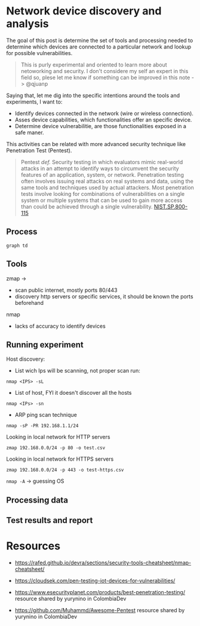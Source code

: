 # Network device discovery and analysis

The goal of this post is determine the set of tools and processing needed to determine which devices are connected to a particular network and lookup for possible vulnerabilities.

> This is purly experimental and oriented to learn more about netoworking and security. I don't considere my self an expert in this field so, plese let me know if something can be improved in this note -> @qjuanp

Saying that, let me dig into the specific intentions around the tools and experiments, I want to:

- Identify devices connected in the network (wire or wireless connection).
- Asses device capabilities, which functionalities offer an specific device.
- Determine device vulnerabilitie, are those functionalities exposed in a safe maner.

This activities can be related with more advanced security technique like Penetration Test (Pentest).

> Pentest _def._ Security testing in which evaluators mimic real-world attacks in an attempt to identify ways to circumvent the security features of an application, system, or network. Penetration testing often involves issuing real attacks on real systems and data, using the same tools and techniques used by actual attackers. Most penetration tests involve looking for combinations of vulnerabilities on a single system or multiple systems that can be used to gain more access than could be achieved through a single vulnerability. [NIST.SP.800-115]

## Process

```mermaid
graph td

```


## Tools

zmap -> 
- scan public internet, mostly ports 80/443
- discovery http servers or specific services, it should be known the ports beforehand


nmap
- lacks of accuracy to identify devices



## Running experiment

Host discovery:

- List wich Ips will be scanning, not proper scan run:

`nmap <IPS> -sL`

- List of host, FYI it doesn't discover all the hosts

`nmap <IPs> -sn` 

- ARP ping scan technique

`nmap -sP -PR 192.168.1.1/24`

Looking in local network for HTTP servers

`zmap 192.168.0.0/24 -p 80 -o test.csv`

Looking in local network for HTTPS servers

`zmap 192.168.0.0/24 -p 443 -o test-https.csv`

`nmap -A` -> guessing OS

## Processing data

## Test results and report

# Resources


- https://rafed.github.io/devra/sections/security-tools-cheatsheet/nmap-cheatsheet/
- https://cloudsek.com/pen-testing-iot-devices-for-vulnerabilities/

- https://www.esecurityplanet.com/products/best-penetration-testing/ resource shared by yurynino in ColombiaDev
- https://github.com/Muhammd/Awesome-Pentest resource shared by yurynino in ColombiaDev

[NIST.SP.800-115]: https://doi.org/10.6028/NIST.SP.800-115 "Technical Guide to Information Security Testing and Assessment - National Institute of Standards and Technology (NIST)"